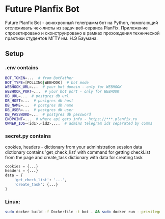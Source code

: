 # Future Planfix Bot

Future Planfix Bot - асинхронный телеграмм бот на Python, помогающий отслеживать чек-листы из задач веб-сервиса PlanFix. Приложение спроектировано и сконструировано в рамках прохождения технической практики студентов МГТУ им. Н.Э Баумана.

## Setup
### .env contains
```bash
BOT_TOKEN=...  # from BotFather
BOT_TYPE=[POLLING|WEBHOOK]  # bot mode
WEBHOOK_URL=...  # your bot domain - only for WEBHOOK
WEBHOOK_PORT=...  # your bot port - only for WEBHOOK
DB_URL=...  # postgres db url
DB_HOST=...  # postgres db host
DB_NAME=...  # postgres db name
DB_USER=...  # postgres db user
DB_PASSWORD=...  # postgres db password
ENDPOINT=...  # where api gets info - https://***.planfix.ru
OWNER_IDS=<id1>,<id2>,...  # admins telegram ids separated by comma
```
### secret.py contains
cookies, headers - dictionary from your administration session
data dictionary contains 'get_check_list' with command for getting checkList from the page and create_task dictionary with data for creating task
```python
cookies = {...}
headers = {...}
data = {
    'get_check_list': '...',
    'create_task': {...}
}
```


### Linux:
```bash
sudo docker build -f Dockerfile -t bot . && sudo docker run --privileged -p 0.0.0.0:228:228 -it bot
```
